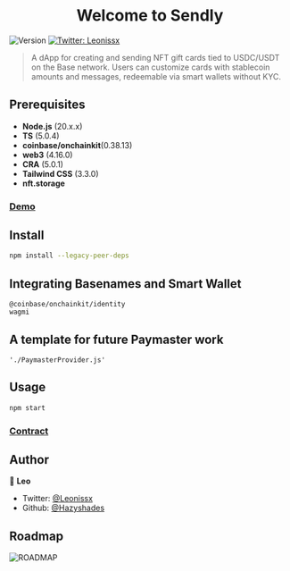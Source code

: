 <h1 align="center">Welcome to Sendly</h1>
<p>
  <img alt="Version" src="https://img.shields.io/badge/version- 0.1.0-blue.svg?cacheSeconds=2592000" />
  <a href="https://twitter.com/Leonissx" target="_blank">
    <img alt="Twitter: Leonissx" src="https://img.shields.io/twitter/follow/Leonissx.svg?style=social" />
  </a>
</p>

> A dApp for creating and sending NFT gift cards tied to USDC/USDT on the Base network. Users can customize cards with stablecoin amounts and messages, redeemable via smart wallets without KYC.
 
## Prerequisites

- **Node.js** (20.x.x)  
- **TS** (5.0.4)  
- **coinbase/onchainkit**(0.38.13)
- **web3** (4.16.0) 
- **CRA** (5.0.1) 
- **Tailwind CSS** (3.3.0) 
- **nft.storage** 


### [Demo](https://sendly-app.vercel.app/)

## Install

```sh
npm install --legacy-peer-deps
```
## Integrating Basenames and Smart Wallet

```
@coinbase/onchainkit/identity
wagmi
```
## A template for future Paymaster work

```
'./PaymasterProvider.js'
```

## Usage

```sh
npm start
```
### [Contract](https://basescan.org/address/0x980873Fe4b4D1426407BdAf49135a90eA84BAfb4)

## Author

🦁 **Leo**

* Twitter: [@Leonissx](https://twitter.com/Leonissx)
* Github: [@Hazyshades](https://github.com/Hazyshades)

## Roadmap
![ROADMAP](https://www.mermaidchart.com/raw/209b1c98-4001-440e-8552-0c6538da4399?theme=light&version=v0.1&format=svg)
